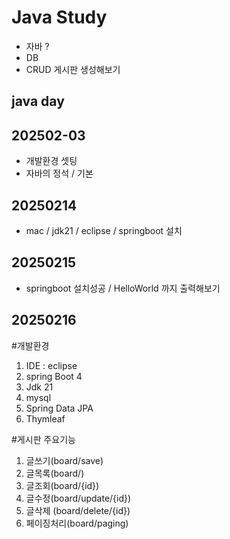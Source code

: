 # Java Study

- 자바 ?
- DB
- CRUD 게시판 생성해보기 

## java day

## 202502-03
- 개발환경 셋팅 
- 자바의 정석 / 기본

## 20250214
- mac / jdk21 / eclipse / springboot 설치

## 20250215
- springboot 설치성공 / HelloWorld 까지 출력해보기

## 20250216 
#개발환경 
1. IDE : eclipse 
2. spring Boot 4 
3. Jdk 21
4. mysql
5. Spring Data JPA
6. Thymleaf 

#게시판 주요기능 
1. 글쓰기(board/save)
2. 글목록(board/)
3. 글조회(board/{id})
4. 글수정(board/update/{id})
5. 글삭제 (board/delete/{id})
5. 페이징처리(board/paging)

  
